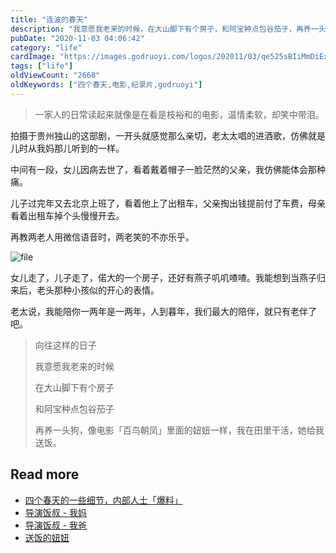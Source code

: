 ```yaml
---
title: "连波的春天"
description: "我意愿我老来的时候，在大山脚下有个房子，和阿宝种点包谷茄子，再养一头狗，像电影「百鸟朝凤」里面的妞妞一样，我在田里干活，她给我送饭。"
pubDate: "2020-11-03 04:06:42"
category: "life"
cardImage: "https://images.godruoyi.com/logos/202011/03/qe525sBIiMmDiEx4QQfDBrseDHJNTyZ4SZCAK0q8.png"
tags: ["life"]
oldViewCount: "2668"
oldKeywords: ["四个春天,电影,纪录片,godruoyi"]
---
```


> 一家人的日常读起来就像是在看是枝裕和的电影，温情柔软，却笑中带泪。

拍摄于贵州独山的这部剧，一开头就感觉那么亲切，老太太唱的进酒歌，仿佛就是儿时从我妈那儿听到的一样。

中间有一段，女儿因病去世了，看着戴着帽子一脸茫然的父亲，我仿佛能体会那种痛。

儿子过完年又去北京上班了，看着他上了出租车，父亲掏出钱提前付了车费，母亲看着出租车掉个头慢慢开去。

再教两老人用微信语音时，两老笑的不亦乐乎。

![file](https://images.godruoyi.com/posts/202011/03/UnJtSqpoVUf6PmPWPiaL98Vw2O98M3Zbe07BjHyA.jpeg)

女儿走了，儿子走了，偌大的一个房子，还好有燕子叽叽喳喳。我能想到当燕子归来后，老头那种小孩似的开心的表情。

老太说，我能陪你一两年是一两年，人到暮年，我们最大的陪伴，就只有老伴了吧。

> 向往这样的日子
> 
> 我意愿我老来的时候
> 
> 在大山脚下有个房子
> 
> 和阿宝种点包谷茄子
> 
> 再养一头狗，像电影「百鸟朝凤」里面的妞妞一样，我在田里干活，她给我送饭。

## Read more

* [四个春天的一些细节，内部人士「爆料」](https://movie.douban.com/review/9896481/)
* [导演饭叔 - 我妈](https://www.douban.com/note/242582123/)
* [导演饭叔 - 我爸](https://www.douban.com/note/265025263/)
* [送饭的妞妞](https://www.bilibili.com/s/video/BV1Zx411u7ei)
